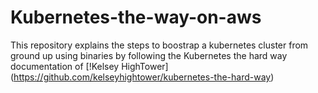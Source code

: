 # Kubernetes-the-way-on-aws
This repository explains the steps to boostrap a kubernetes cluster from ground up using binaries by following the Kubernetes the hard way documentation of [!Kelsey HighTower] (https://github.com/kelseyhightower/kubernetes-the-hard-way)
